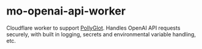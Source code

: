 # mo-openai-api-worker

Cloudflare worker to support [PollyGlot](#https://github.com/jmfulgham/pollyglot). Handles
OpenAI API requests securely, with built in logging, secrets and environmental variable handling, etc.

